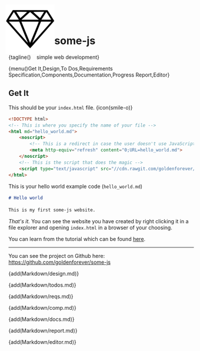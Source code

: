 # <img src="images/diamond.svg" style="margin:-1rem -0.5rem;position:relative;top:0.6rem;"> some-js

{tagline()&nbsp;&nbsp;&nbsp;&nbsp;simple web development}

{menu()Get It,Design,To Dos,Requirements Specification,Components,Documentation,Progress Report,Editor}

## Get It

This should be your `index.html` file. {icon(smile-o)}

```html
<!DOCTYPE html>
<!-- This is where you specify the name of your file -->
<html md="hello_world.md">
    <noscript>
        <!-- This is a redirect in case the user doesn't use JavaScript -->
        <meta http-equiv="refresh" content="0;URL=hello_world.md">
    </noscript>
    <!-- This is the script that does the magic -->
    <script type="text/javascript" src="//cdn.rawgit.com/goldenforever/some-js/master/some.min.js"></script>
</html>
```

This is your hello world example code (`hello_world.md`)
```markdown
# Hello world

This is my first some-js website.
```

*That's it.* You can see the website you have created by right clicking
it in a file explorer and opening `index.html` in a browser of your choosing.

You can learn from the tutorial which can be found [here](../some-js-tutorial).

- - -

You can see the project on Github here: https://github.com/goldenforever/some-js

{add(Markdown/design.md)}

{add(Markdown/todos.md)}

{add(Markdown/reqs.md)}

{add(Markdown/comp.md)}

{add(Markdown/docs.md)}

{add(Markdown/report.md)}

{add(Markdown/editor.md)}